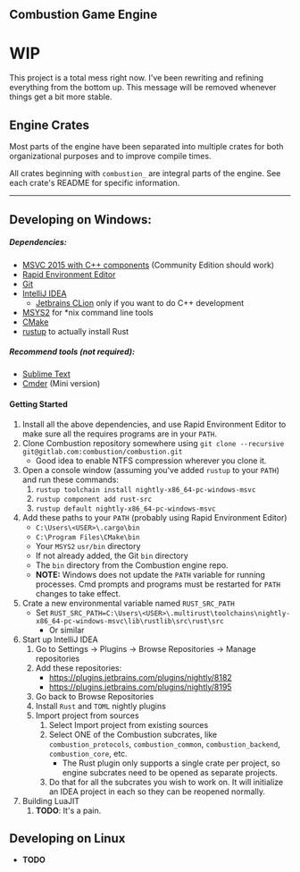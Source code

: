 Combustion Game Engine
----------------------

# WIP

This project is a total mess right now. I've been rewriting and refining everything from the bottom up. This message will be removed whenever things get a bit more stable.

## Engine Crates

Most parts of the engine have been separated into multiple crates for both organizational purposes and to improve compile times.

All crates beginning with `combustion_` are integral parts of the engine. See each crate's README for specific information.

-----
## Developing on Windows:

##### Dependencies:
* [MSVC 2015 with C++ components](https://www.visualstudio.com/vs/cplusplus/) (Community Edition should work)
* [Rapid Environment Editor](https://www.rapidee.com/en/about)
* [Git](https://git-scm.com/downloads)
* [IntelliJ IDEA](https://www.jetbrains.com/idea/)
    * [Jetbrains CLion](https://www.jetbrains.com/clion/) only if you want to do C++ development
* [MSYS2](https://msys2.github.io/) for *nix command line tools
* [CMake](https://cmake.org/download/)
* [rustup](https://www.rustup.rs/) to actually install Rust

##### Recommend tools (not required):
* [Sublime Text](https://www.sublimetext.com/)
* [Cmder](http://cmder.net/) (Mini version)

#### Getting Started

1. Install all the above dependencies, and use Rapid Environment Editor to make sure all the requires programs are in your `PATH`.
2. Clone Combustion repository somewhere using `git clone --recursive git@gitlab.com:combustion/combustion.git`
    * Good idea to enable NTFS compression wherever you clone it.
3. Open a console window (assuming you've added `rustup` to your `PATH`) and run these commands:
    1. `rustup toolchain install nightly-x86_64-pc-windows-msvc`
    2. `rustup component add rust-src`
    3. `rustup default nightly-x86_64-pc-windows-msvc`
4. Add these paths to your `PATH` (probably using Rapid Environment Editor)
    * `C:\Users\<USER>\.cargo\bin`
    * `C:\Program Files\CMake\bin`
    * Your `MSYS2` `usr/bin` directory
    * If not already added, the Git `bin` directory
    * The `bin` directory from the Combustion engine repo.
    * **NOTE:** Windows does not update the `PATH` variable for running processes. Cmd prompts and programs must be restarted for `PATH` changes to take effect. 
5. Crate a new environmental variable named `RUST_SRC_PATH`
    * Set `RUST_SRC_PATH=C:\Users\<USER>\.multirust\toolchains\nightly-x86_64-pc-windows-msvc\lib\rustlib\src\rust\src`
        * Or similar
6. Start up IntelliJ IDEA
    1. Go to Settings -> Plugins -> Browse Repositories -> Manage repositories
    2. Add these repositories:
        - https://plugins.jetbrains.com/plugins/nightly/8182
        - https://plugins.jetbrains.com/plugins/nightly/8195
    3. Go back to Browse Repositories
    4. Install `Rust` and `TOML` nightly plugins
    5. Import project from sources
        1. Select Import project from existing sources
        2. Select ONE of the Combustion subcrates, like `combustion_protocols`, `combustion_common`, `combustion_backend`, `combustion_core`, etc.
            * The Rust plugin only supports a single crate per project, so engine subcrates need to be opened as separate projects.
        3. Do that for all the subcrates you wish to work on. It will initialize an IDEA project in each so they can be reopened normally.
7. Building LuaJIT
    1. **TODO**: It's a pain.
    
## Developing on Linux

* **TODO**